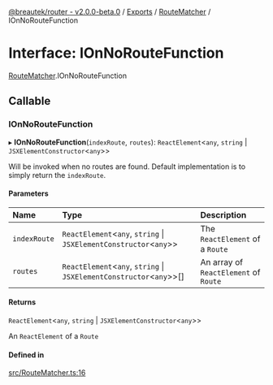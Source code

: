 [@breautek/router - v2.0.0-beta.0](../README.md) / [Exports](../modules.md) / [RouteMatcher](../modules/RouteMatcher.md) / IOnNoRouteFunction

# Interface: IOnNoRouteFunction

[RouteMatcher](../modules/RouteMatcher.md).IOnNoRouteFunction

## Callable

### IOnNoRouteFunction

▸ **IOnNoRouteFunction**(`indexRoute`, `routes`): `ReactElement`<`any`, `string` \| `JSXElementConstructor`<`any`\>\>

Will be invoked when no routes are found. Default implementation is to simply return the `indexRoute`.

#### Parameters

| Name | Type | Description |
| :------ | :------ | :------ |
| `indexRoute` | `ReactElement`<`any`, `string` \| `JSXElementConstructor`<`any`\>\> | The `ReactElement` of a `Route` |
| `routes` | `ReactElement`<`any`, `string` \| `JSXElementConstructor`<`any`\>\>[] | An array of `ReactElement` of `Route` |

#### Returns

`ReactElement`<`any`, `string` \| `JSXElementConstructor`<`any`\>\>

An `ReactElement` of a `Route`

#### Defined in

[src/RouteMatcher.ts:16](https://github.com/breautek/router/blob/09c6533/src/RouteMatcher.ts#L16)

